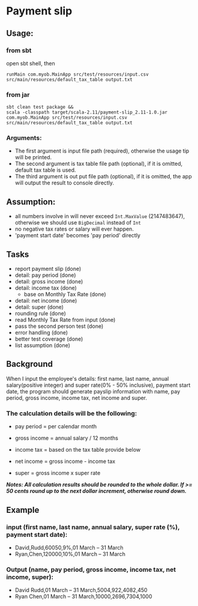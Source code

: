 # Payment slip
## Usage:
### from sbt
open sbt shell, then
```
runMain com.myob.MainApp src/test/resources/input.csv src/main/resources/default_tax_table output.txt
```

### from jar

```
sbt clean test package &&  
scala -classpath target/scala-2.11/payment-slip_2.11-1.0.jar com.myob.MainApp src/test/resources/input.csv src/main/resources/default_tax_table output.txt 
```

### Arguments:
- The first argument is input file path (required), otherwise the usage tip will be printed.
- The second argument is tax table file path (optional), if it is omitted, default tax table is used. 
- The third argument is out put file path (optional), if it is omitted, the app will output the result to console directly.   
 
## Assumption:
- all numbers involve in will never exceed `Int.MaxValue` (2147483647), otherwise we should use `BigDecimal` instead of `Int`
- no negative tax rates or salary will ever happen. 
- 'payment start date' becomes 'pay period' directly

## Tasks
- report payment slip (done)
- detail: pay period (done)
- detail: gross income (done)
- detail: income tax (done)
  - base on Monthly Tax Rate (done)
- detail: net income (done)  
- detail: super (done)
- rounding rule (done)
- read Monthly Tax Rate from input (done)
- pass the second person test (done)
- error handling (done)
- better test coverage (done)
- list assumption (done)
 
## Background
 
 When I input the employee's details: first name, last name, annual salary(positive integer) and super rate(0% - 50% inclusive), payment start date, the program should generate payslip information with name, pay period,  gross income, income tax, net income and super.
 
### The calculation details will be the following:

- pay period = per calendar month

- gross income = annual salary / 12 months

- income tax = based on the tax table provide below

- net income = gross income - income tax

- super = gross income x super rate
 
***Notes: All calculation results should be rounded to the whole dollar. If >= 50 cents round up to the next dollar increment, otherwise round down.***
 
## Example
### input (first name, last name, annual salary, super rate (%), payment start date):
- David,Rudd,60050,9%,01 March – 31 March
- Ryan,Chen,120000,10%,01 March – 31 March
 
### Output (name, pay period, gross income, income tax, net income, super):
- David Rudd,01 March – 31 March,5004,922,4082,450
- Ryan Chen,01 March – 31 March,10000,2696,7304,1000